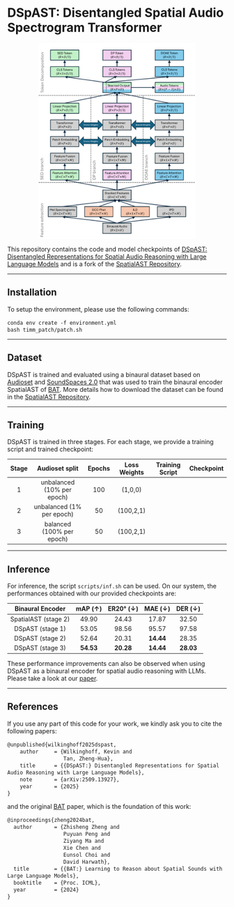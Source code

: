 # DSpAST: Disentangled Spatial Audio Spectrogram Transformer

<p align="center">
  <img align="middle" height="450" src="dspast_illustration.pdf"/>
</p>

This repository contains the code and model checkpoints of [DSpAST: Disentangled Representations for Spatial Audio Reasoning with Large Language Models](https://arxiv.org/abs/2509.13927) and is a fork of the [SpatialAST Repository](https://github.com/zszheng147/Spatial-AST/tree/main).

***

## Installation


To setup the environment, please use the following commands:
```
conda env create -f environment.yml
bash timm_patch/patch.sh
```

***

## Dataset

DSpAST is trained and evaluated using a binaural dataset based on [Audioset](https://research.google.com/audioset/) and [SoundSpaces 2.0](https://soundspaces.org) that was used to train the binaural encoder SpatialAST of [BAT](https://zhishengzheng.com/bat/). More details how to download the dataset can be found in the [SpatialAST Repository](https://github.com/zszheng147/Spatial-AST/tree/main).

***

## Training

DSpAST is trained in three stages. For each stage, we provide a training script and trained checkpoint:

| Stage | Audioset split | Epochs | Loss Weights | Training Script | Checkpoint |
| :---: | :---: | :---: | :---: | :---: | :---: |
| 1 | unbalanced (10% per epoch) | 100 | (1,0,0) | | |
| 2 | unbalanced (1% per epoch) | 50 | (100,2,1) | | |
| 3 | balanced (100% per epoch) | 50 | (100,2,1) | | |

***

## Inference

For inference, the script `scripts/inf.sh` can be used. On our system, the performances obtained with our provided checkpoints are:

| Binaural Encoder | mAP (↑) | ER20° (↓) | MAE (↓) | DER (↓) |
| :---: | :---: | :---: | :---: | :---: |
| SpatialAST (stage 2) | 49.90 | 24.43 | 17.87 | 32.50 |
| DSpAST (stage 1) | 53.05 | 98.56 | 95.57 | 97.58 |
| DSpAST (stage 2) | 52.64 | 20.31 | **14.44** | 28.35 |
| DSpAST (stage 3) | **54.53** | **20.28** | **14.44** | **28.03** |

These performance improvements can also be observed when using DSpAST as a binaural encoder for spatial audio reasoning with LLMs. Please take a look at our [paper](https://arxiv.org/abs/2509.13927).

***

## References

If you use any part of this code for your work, we kindly ask you to cite the following papers:

```
@unpublished{wilkinghoff2025dspast,
    author     = {Wilkinghoff, Kevin and
                  Tan, Zheng-Hua},
    title      = {{DSpAST:} Disentangled Representations for Spatial Audio Reasoning with Large Language Models},
    note       = {arXiv:2509.13927},
    year       = {2025}
}
```
and the original [BAT](https://zhishengzheng.com/bat/) paper, which is the foundation of this work:
```
@inproceedings{zheng2024bat,
  author       = {Zhisheng Zheng and
                  Puyuan Peng and
                  Ziyang Ma and
                  Xie Chen and
                  Eunsol Choi and
                  David Harwath},
  title        = {{BAT:} Learning to Reason about Spatial Sounds with Large Language Models},
  booktitle    = {Proc. ICML},
  year         = {2024}
}
```
